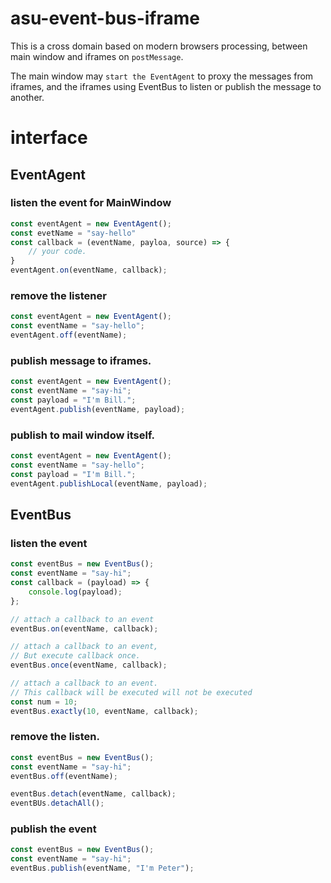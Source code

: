 # asu-event-bus-iframe 

This is a cross domain based on modern browsers processing, between main window
and iframes on `postMessage`.

The main window may `start the EventAgent` to proxy the messages from iframes,
and the iframes using EventBus to listen or publish the message to another.

# interface
## EventAgent
### listen the event for MainWindow
``` javascript
const eventAgent = new EventAgent();
const evetName = "say-hello"
const callback = (eventName, payloa, source) => {
    // your code.
}
eventAgent.on(eventName, callback);

```

### remove the listener

``` javascript
const eventAgent = new EventAgent();
const eventName = "say-hello";
eventAgent.off(eventName);
```

### publish message to iframes.

``` javascript
const eventAgent = new EventAgent();
const eventName = "say-hi";
const payload = "I'm Bill.";
eventAgent.publish(eventName, payload);
```

### publish to mail window itself.

``` javascript
const eventAgent = new EventAgent();
const eventName = "say-hello";
const payload = "I'm Bill.";
eventAgent.publishLocal(eventName, payload);
```

## EventBus

### listen the event

``` javascript
const eventBus = new EventBus();
const eventName = "say-hi";
const callback = (payload) => {
    console.log(payload);
};

// attach a callback to an event
eventBus.on(eventName, callback);

// attach a callback to an event,
// But execute callback once.
eventBus.once(eventName, callback);

// attach a callback to an event.
// This callback will be executed will not be executed
const num = 10;
eventBus.exactly(10, eventName, callback);

```

### remove the listen.

``` javascript
const eventBus = new EventBus();
const eventName = "say-hi";
eventBus.off(eventName);

eventBus.detach(eventName, callback);
eventBUs.detachAll();
```

### publish the event

``` javascript
const eventBus = new EventBus();
const eventName = "say-hi";
eventBus.publish(eventName, "I'm Peter");

```







